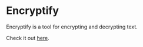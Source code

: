 # Encryptify
Encryptify is a tool for encrypting and decrypting text.

Check it out [here](https://multiverseweb.github.io/Encryptify/).
